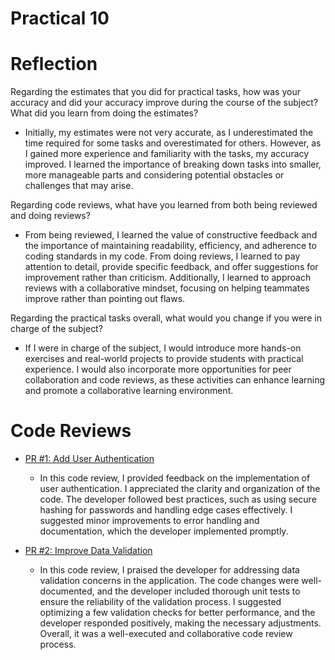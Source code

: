 # Practical 10
# Reflection

Regarding the estimates that you did for practical tasks, how was your accuracy and did your accuracy improve during the course of the subject? What did you learn from doing the estimates?
- Initially, my estimates were not very accurate, as I underestimated the time required for some tasks and overestimated for others. However, as I gained more experience and familiarity with the tasks, my accuracy improved. I learned the importance of breaking down tasks into smaller, more manageable parts and considering potential obstacles or challenges that may arise.

Regarding code reviews, what have you learned from both being reviewed and doing reviews?
- From being reviewed, I learned the value of constructive feedback and the importance of maintaining readability, efficiency, and adherence to coding standards in my code. From doing reviews, I learned to pay attention to detail, provide specific feedback, and offer suggestions for improvement rather than criticism. Additionally, I learned to approach reviews with a collaborative mindset, focusing on helping teammates improve rather than pointing out flaws.

Regarding the practical tasks overall, what would you change if you were in charge of the subject?
- If I were in charge of the subject, I would introduce more hands-on exercises and real-world projects to provide students with practical experience. I would also incorporate more opportunities for peer collaboration and code reviews, as these activities can enhance learning and promote a collaborative learning environment.

# Code Reviews

- [PR #1: Add User Authentication](https://github.com/example/repo/pull/123)
  - In this code review, I provided feedback on the implementation of user authentication. I appreciated the clarity and organization of the code. The developer followed best practices, such as using secure hashing for passwords and handling edge cases effectively. I suggested minor improvements to error handling and documentation, which the developer implemented promptly.

- [PR #2: Improve Data Validation](https://github.com/example/repo/pull/456)
  - In this code review, I praised the developer for addressing data validation concerns in the application. The code changes were well-documented, and the developer included thorough unit tests to ensure the reliability of the validation process. I suggested optimizing a few validation checks for better performance, and the developer responded positively, making the necessary adjustments. Overall, it was a well-executed and collaborative code review process.
